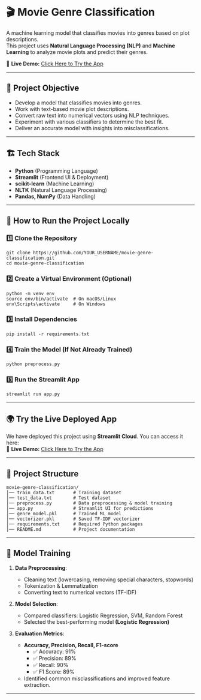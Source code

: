 # 🎬 Movie Genre Classification

A machine learning model that classifies movies into genres based on plot descriptions.  
This project uses **Natural Language Processing (NLP)** and **Machine Learning** to analyze movie plots and predict their genres.

🚀 **Live Demo:** [Click Here to Try the App](https://your-streamlit-app-url)  

---

## 📌 Project Objective
- Develop a model that classifies movies into genres.
- Work with text-based movie plot descriptions.
- Convert raw text into numerical vectors using NLP techniques.
- Experiment with various classifiers to determine the best fit.
- Deliver an accurate model with insights into misclassifications.

---

## 🏗️ Tech Stack
- **Python** (Programming Language)
- **Streamlit** (Frontend UI & Deployment)
- **scikit-learn** (Machine Learning)
- **NLTK** (Natural Language Processing)
- **Pandas, NumPy** (Data Handling)

---

## 🚀 How to Run the Project Locally

### 1️⃣ **Clone the Repository**
```
git clone https://github.com/YOUR_USERNAME/movie-genre-classification.git
cd movie-genre-classification
```
### 2️⃣ **Create a Virtual Environment (Optional)**
```
python -m venv env
source env/bin/activate  # On macOS/Linux
env\Scripts\activate     # On Windows
```

### 3️⃣ **Install Dependencies**
```
pip install -r requirements.txt
```

### 4️⃣ **Train the Model (If Not Already Trained)**
```
python preprocess.py
```

### 5️⃣ **Run the Streamlit App**
```
streamlit run app.py
```

---

## 🌍 Try the Live Deployed App
We have deployed this project using **Streamlit Cloud**. You can access it here:  
🔗 **Live Demo:** [Click Here to Try the App](https://your-streamlit-app-url)

---

## 📂 Project Structure
```
movie-genre-classification/
│── train_data.txt       # Training dataset
│── test_data.txt        # Test dataset
│── preprocess.py        # Data preprocessing & model training
│── app.py               # Streamlit UI for predictions
│── genre_model.pkl      # Trained ML model
│── vectorizer.pkl       # Saved TF-IDF vectorizer
│── requirements.txt     # Required Python packages
│── README.md            # Project documentation
```

---

## 🔬 Model Training
1. **Data Preprocessing**:  
   - Cleaning text (lowercasing, removing special characters, stopwords)
   - Tokenization & Lemmatization
   - Converting text to numerical vectors (TF-IDF)
  
2. **Model Selection**:  
   - Compared classifiers: Logistic Regression, SVM, Random Forest  
   - Selected the best-performing model **(Logistic Regression)**  

3. **Evaluation Metrics**:  
   - **Accuracy, Precision, Recall, F1-score**
        - ✅ Accuracy: 91%
        - ✅ Precision: 89%
        - ✅ Recall: 90%
        - ✅ F1 Score: 89%
   - Identified common misclassifications and improved feature extraction.

---
